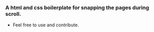 
 ### A html and css boilerplate for snapping the pages during scroll.

  - Feel free to use and contribute.
